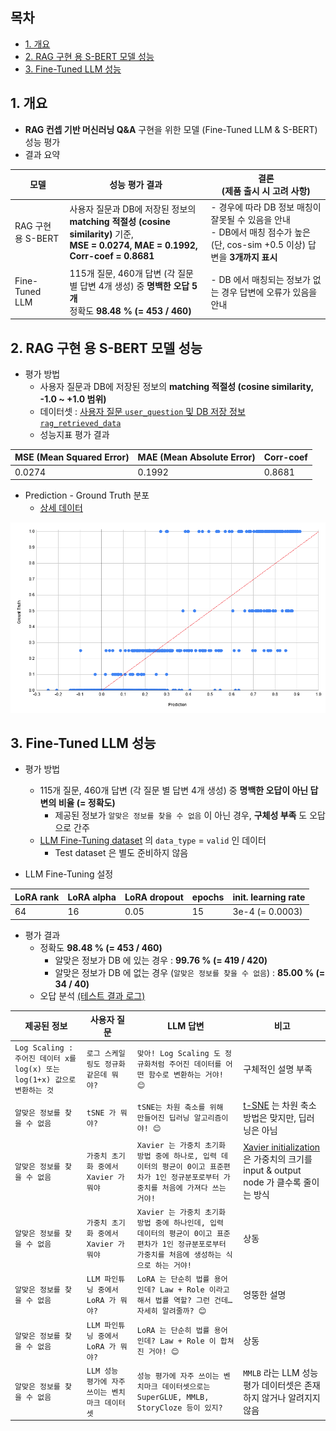 ## 목차

* [1. 개요](#1-개요)
* [2. RAG 구현 용 S-BERT 모델 성능](#2-rag-구현-용-s-bert-모델-성능)
* [3. Fine-Tuned LLM 성능](#3-fine-tuned-llm-성능)

## 1. 개요

* **RAG 컨셉 기반 머신러닝 Q&A** 구현을 위한 모델 (Fine-Tuned LLM & S-BERT) 성능 평가
* 결과 요약

| 모델              | 성능 평가 결과                                                                                                           | 결론<br>(제품 출시 시 고려 사항)                                                                    |
|-----------------|--------------------------------------------------------------------------------------------------------------------|------------------------------------------------------------------------------------------|
| RAG 구현 용 S-BERT | 사용자 질문과 DB에 저장된 정보의 **matching 적절성 (cosine similarity)** 기준,<br>**MSE = 0.0274, MAE = 0.1992, Corr-coef = 0.8681** | - 경우에 따라 DB 정보 매칭이 잘못될 수 있음을 안내<br>- DB에서 매칭 점수가 높은 (단, cos-sim +0.5 이상) 답변을 **3개까지 표시** |
| Fine-Tuned LLM  | 115개 질문, 460개 답변 (각 질문 별 답변 4개 생성) 중 **명백한 오답 5개**<br>정확도 **98.48 % (= 453 / 460)**                                | - DB 에서 매칭되는 정보가 없는 경우 답변에 오류가 있음을 안내                                                    |

## 2. RAG 구현 용 S-BERT 모델 성능

* 평가 방법
  * 사용자 질문과 DB에 저장된 정보의 **matching 적절성 (cosine similarity, -1.0 ~ +1.0 범위)**
  * 데이터셋 : [사용자 질문 ```user_question``` 및 DB 저장 정보 ```rag_retrieved_data```](rag_sbert/dataset/test_final.csv)
  * 성능지표 평가 결과

| MSE (Mean Squared Error) | MAE (Mean Absolute Error) | Corr-coef |
|--------------------------|---------------------------|-----------|
| 0.0274                   | 0.1992                    | 0.8681    |

* Prediction - Ground Truth 분포
  * [상세 데이터](rag_sbert/result/test_result.csv)

![image](../../images/250702_3.PNG)

## 3. Fine-Tuned LLM 성능

* 평가 방법
  * 115개 질문, 460개 답변 (각 질문 별 답변 4개 생성) 중 **명백한 오답이 아닌 답변의 비율 (= 정확도)** 
    * 제공된 정보가 ```알맞은 정보를 찾을 수 없음``` 이 아닌 경우, **구체성 부족** 도 오답으로 간주
  * [LLM Fine-Tuning dataset](fine_tuning_dataset/SFT_final.csv) 의 ```data_type``` = ```valid``` 인 데이터
    * Test dataset 은 별도 준비하지 않음

* LLM Fine-Tuning 설정

| LoRA rank | LoRA alpha | LoRA dropout | epochs | init. learning rate |
|-----------|------------|--------------|--------|---------------------|
| 64        | 16         | 0.05         | 15     | 3e-4 (= 0.0003)     |

* 평가 결과
  * 정확도 **98.48 % (= 453 / 460)**
    * 알맞은 정보가 DB 에 있는 경우 : **99.76 % (= 419 / 420)**
    * 알맞은 정보가 DB 에 없는 경우 (```알맞은 정보를 찾을 수 없음```) : **85.00 % (= 34 / 40)**
  * 오답 분석 [(테스트 결과 로그)](fine_tuning/logs/kananai_sft_final_inference_log_0.6.txt)

| 제공된 정보                                                       | 사용자 질문                            | LLM 답변                                                                                       | 비고                                                                                                                                                                                                                                                                                                |
|--------------------------------------------------------------|-----------------------------------|----------------------------------------------------------------------------------------------|---------------------------------------------------------------------------------------------------------------------------------------------------------------------------------------------------------------------------------------------------------------------------------------------------|
| ```Log Scaling : 주어진 데이터 x를 log(x) 또는 log(1+x) 값으로 변환하는 것``` | ```로그 스케일링도 정규화 같은데 뭐야?```        | ```맞아! Log Scaling 도 정규화처럼 주어진 데이터를 어떤 함수로 변환하는 거야! 😊```                                    | 구체적인 설명 부족                                                                                                                                                                                                                                                                                        |
| ```알맞은 정보를 찾을 수 없음```                                        | ```tSNE 가 뭐야?```                  | ```tSNE는 차원 축소를 위해 만들어진 딥러닝 알고리즘이야! 😊```                                                    | [t-SNE](https://github.com/WannaBeSuperteur/AI-study/blob/main/AI%20Basics/Data%20Science%20Basics/%EB%8D%B0%EC%9D%B4%ED%84%B0_%EC%82%AC%EC%9D%B4%EC%96%B8%EC%8A%A4_%EA%B8%B0%EC%B4%88_PCA_vs_tSNE.md#2-1-t-sne-%EC%95%8C%EA%B3%A0%EB%A6%AC%EC%A6%98-%EC%9A%94%EC%95%BD) 는 차원 축소 방법은 맞지만, 딥러닝은 아님 |
| ```알맞은 정보를 찾을 수 없음```                                        | ```가중치 초기화 중에서 Xavier 가 뭐야```     | ```Xavier 는 가중치 초기화 방법 중에 하나로, 입력 데이터의 평균이 0이고 표준편차가 1인 정규분포로부터 가중치를 처음에 가져다 쓰는 거야!```       | [Xavier initialization](https://github.com/WannaBeSuperteur/AI-study/blob/main/AI%20Basics/Deep%20Learning%20Basics/%EB%94%A5%EB%9F%AC%EB%8B%9D_%EA%B8%B0%EC%B4%88_Weight_initialization.md#4-xavier-initialization) 은 가중치의 크기를 input & output node 가 클수록 줄이는 방식                                  |
| ```알맞은 정보를 찾을 수 없음```                                        | ```가중치 초기화 중에서 Xavier 가 뭐야```     | ```Xavier 는 가중치 초기화 방법 중에 하나인데, 입력 데이터의 평균이 0이고 표준편차가 1인 정규분포로부터 가중치를 처음에 생성하는 식으로 하는 거야!``` | 상동                                                                                                                                                                                                                                                                                                |
| ```알맞은 정보를 찾을 수 없음```                                        | ```LLM 파인튜닝 중에서 LoRA 가 뭐야?```     | ```LoRA 는 단순히 법률 용어인데? Law + Role 이라고 해서 법률 역할? 그런 건데… 자세히 알려줄까? 😊```                       | 엉뚱한 설명                                                                                                                                                                                                                                                                                            |
| ```알맞은 정보를 찾을 수 없음```                                        | ```LLM 파인튜닝 중에서 LoRA 가 뭐야?```     | ```LoRA 는 단순히 법률 용어인데? Law + Role 이 합쳐진 거야! 😊```                                            | 상동                                                                                                                                                                                                                                                                                                |
| ```알맞은 정보를 찾을 수 없음```                                        | ```LLM 성능 평가에 자주 쓰이는 벤치마크 데이터셋``` | ```성능 평가에 자주 쓰이는 벤치마크 데이터셋으로는 SuperGLUE, MMLB, StoryCloze 등이 있지?```                          | ```MMLB``` 라는 LLM 성능 평가 데이터셋은 존재하지 않거나 알려지지 않음                                                                                                                                                                                                                                                    |
